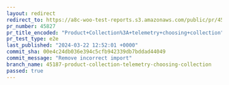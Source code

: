```yaml
---
layout: redirect
redirect_to: https://a8c-woo-test-reports.s3.amazonaws.com/public/pr/45827/e2e/index.html
pr_number: 45827
pr_title_encoded: "Product+Collection%3A+telemetry+choosing+collection"
pr_test_type: e2e
last_published: "2024-03-22 12:52:01 +0000"
commit_sha: 00e4c24db036e394c5cfb942339db7bddad44049
commit_message: "Remove incorrect import"
branch_name: 45187-product-collection-telemetry-choosing-collection
passed: true
---
```

